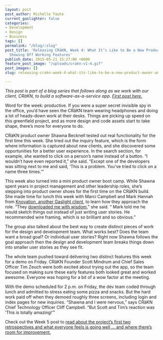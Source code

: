 ```yaml
---
layout: post
post_author: Michelle Taute
current_gaslighter: false
categories:
- Development
- Design
- Business
tags: []
permalink: "/blog/:slug"
post_title: 'Releasing CRäKN, Week 4: What It’s Like to Be a New Product Owner and
  Showing Off Working Features'
publish_date: 2015-05-21 15:27:00 +0000
feature_post_image: "/uploads/crakn-v1-4.gif"
post_images: []
slug: releasing-crakn-week-4-what-its-like-to-be-a-new-product-owner-and-showing-off-working-features

---
```

*This post is part of a blog series that follows along as we work with our client, CRäKN, to build a software-as-a-service app. [First post here.](https://teamgaslight.com/blog/releasing-crakn-live-blogging-a-custom-software-project)*
 
Word for the week: productive. If you were a super secret invisible spy in the office, you’d have seen the CRäKN team wearing headphones and doing a lot of heads-down work at their desks. Things are picking up speed on this greenfield project, and as more design and code assets start to take shape, there’s more for everyone to do.
 
CRäKN product owner Shawna Becknell tested out real functionality for the first time this week. She tried out the inquiry feature, which is the form where information is captured about new clients, and she discovered some opportunities for a better user experience. In the search section, for example, she wanted to click on a person’s name instead of a button. “I wouldn’t have even reported it,” she said. “Except one of the developers was sitting next to me and said, ‘This is a problem. You’ve tried to click on a name three times.’”
 
This week also turned into a mini product owner boot camp. While Shawna spent years in project management and other leadership roles, she’s stepping into product owner shoes for the first time on the CRäKN build. She made time for lunch this week with Marci Campbell and Mark Hannah from [Knovation, another Gaslight client](https://teamgaslight.com/work/knovation), to learn how they approach the role. “They [downloaded me with wisdom](https://teamgaslight.com/blog/why-you-should-co-locate-with-your-development-team),” she said. “ Mark told me he would sketch things out instead of just writing user stories. He recommended wire framing, which is so brilliant and so obvious.”

The group also talked about the best way to create distinct pieces of work for the design and development team. What works best? Does the team want a broad goal? Or individual user stories? Right now Shawna follows the goal approach then the design and development team breaks things down into smaller user stories as they see fit.
 
The whole team pushed toward delivering two distinct features this week for a demo on Friday. CRäKN Founder Scott Mindrum and Chief Sales Officer Tim Zeuch were both excited about trying out the app, so the team focused on making sure these early features both looked great and worked awesome. Everyone was hoping for a bit of a wow factor at the meeting.
 
With the demo scheduled for 2 p.m. on Friday, the dev team coded through lunch and admitted to stress eating some pizza and snacks. But the hard work paid off when they demoed roughly three screens, including login and index pages for new inquiries. “Shawna and I were nervous,” says CRäKN Chief Technology Officer Cliff Campbell. “But Scott and Tim’s reaction was ‘This is totally amazing!’”
 
Check out the Week 5 post to [read about the project’s first two retrospectives and what everyone feels is going well … and where there’s room for improvement.](https://teamgaslight.com/blog/releasing-crakn-week-5-a-tale-of-two-retrospectives-and-a-post-it-note-explosion)
 
